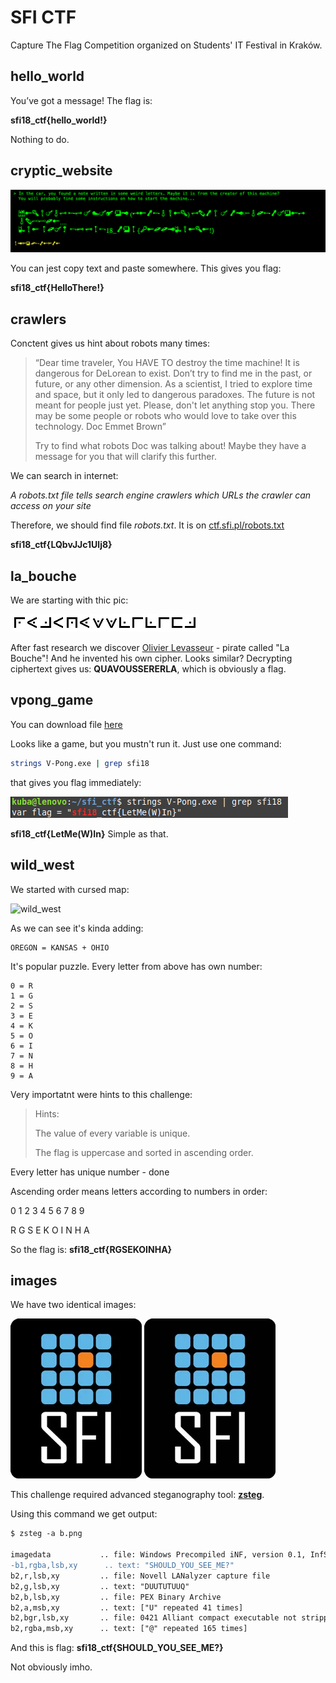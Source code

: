 # SFI CTF

Capture The Flag Competition organized on Students' IT Festival in Kraków.

## hello_world

You’ve got a message!
The flag is:

**sfi18_ctf{hello_world!}**

Nothing to do.

## cryptic_website

![cryptic_website](./images/cryptic_website.png)

You can jest copy text and paste somewhere. This gives you flag:

**sfi18_ctf{HelloThere!}**

## crawlers

Conctent gives us hint about robots many times:

> “Dear time traveler,
You HAVE TO destroy the time machine! It is dangerous for DeLorean to exist. Don’t try to find me in the past, or future, or any other dimension. As a scientist, I tried to explore time and space, but it only led to dangerous paradoxes. The future is not meant for people just yet. Please, don't let anything stop you. There may be some people or robots who would love to take over this technology. Doc Emmet Brown”
> 
> Try to find what robots Doc was talking about! Maybe they have a message for you that will clarify this further.

We can search in internet:

*A robots.txt file tells search engine crawlers which URLs the crawler can access on your site*

Therefore, we should find file *robots.txt*. It is on [ctf.sfi.pl/robots.txt](https://ctf.sfi.pl/robots.txt)

**sfi18_ctf{LQbvJJc1Ulj8}**

## la_bouche

We are starting with thic pic:

![la_bouche](./images/la_bouche.png)

After fast research we discover [Olivier Levasseur](https://en.wikipedia.org/wiki/Olivier_Levasseur) - pirate called "La Bouche"! And he invented his own cipher. Looks similar?
Decrypting ciphertext gives us: **QUAVOUSSERERLA**, which is obviously a flag.

## vpong_game

You can download file [here](./files/V-Pong.exe)

Looks like a game, but you mustn't run it. Just use one command:
```bash
strings V-Pong.exe | grep sfi18
```
that gives you flag immediately:

![vpong](./images/vpong.png)

**sfi18_ctf{LetMe(W)In}** Simple as that.

## wild_west

We started with cursed map:

![wild_west](./files/map.svg)

As we can see it's kinda adding:
```
OREGON = KANSAS + OHIO
```
It's popular puzzle. Every letter from above has own number:
```
0 = R
1 = G
2 = S
3 = E
4 = K
5 = O
6 = I
7 = N
8 = H
9 = A
```
Very importatnt were hints to this challenge:
> Hints:
>
>The value of every variable is unique.
>
>The flag is uppercase and sorted in ascending order.

Every letter has unique number - done

Ascending order means letters according to numbers in order:

0 1 2 3 4 5 6 7 8 9

R G S E K O I N H A

So the flag is: **sfi18_ctf{RGSEKOINHA}**

## images 

We have two identical images:

![a](./images/a.png)
![b](./images/b.png)

This challenge required advanced steganography tool: **[zsteg](https://github.com/zed-0xff/zsteg)**.

Using this command we get output:
```diff
$ zsteg -a b.png 

imagedata           .. file: Windows Precompiled iNF, version 0.1, InfStyle 1, flags 0x1ff0001, unicoded, at 0x1000100 "", OsLoaderPath "", LanguageID 0, at 0x1000100 InfName ""
-b1,rgba,lsb,xy      .. text: "SHOULD_YOU_SEE_ME?"
b2,r,lsb,xy         .. file: Novell LANalyzer capture file
b2,g,lsb,xy         .. text: "DUUTUTUUQ"
b2,b,lsb,xy         .. file: PEX Binary Archive
b2,a,msb,xy         .. text: ["U" repeated 41 times]
b2,bgr,lsb,xy       .. file: 0421 Alliant compact executable not stripped
b2,rgba,msb,xy      .. text: ["@" repeated 165 times]
```
And this is flag: **sfi18_ctf{SHOULD_YOU_SEE_ME?}**

Not obviously imho.